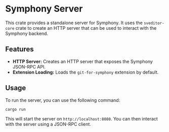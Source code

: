 # Symphony Server

This crate provides a standalone server for Symphony. It uses the `sveditor-core` crate to create an HTTP server that can be used to interact with the Symphony backend.

## Features

- **HTTP Server:** Creates an HTTP server that exposes the Symphony JSON-RPC API.
- **Extension Loading:** Loads the `git-for-symphony` extension by default.

## Usage

To run the server, you can use the following command:

```bash
cargo run
```

This will start the server on `http://localhost:8080`. You can then interact with the server using a JSON-RPC client.
